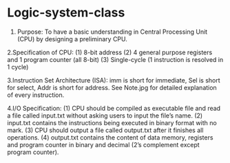 # Logic-system-class
1. Purpose:
To have a basic understanding in Central Processing Unit (CPU) by designing a preliminary CPU. 

2.Specification of CPU:
(1) 8-bit address
(2) 4 general purpose registers and 1 program counter (all 8-bit)
(3) Single-cycle (1 instruction is resolved in 1 cycle)

3.Instruction Set Architecture (ISA):
imm is short for immediate, Sel is short for select, Addr is short for address.
See Note.jpg for detailed explanation of every instruction.

4.I/O Specification:
(1) CPU should be compiled as executable file and read a file called input.txt without asking users to input the file’s name.
(2) input.txt contains the instructions being executed in binary format with no mark.
(3) CPU should output a file called output.txt after it finishes all operations.
(4) output.txt contains the content of data memory, registers and program counter in binary and decimal (2’s complement except program counter).
